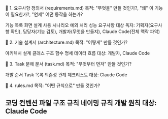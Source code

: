 📄 1. 요구사항 정의서 (requirements.md)
목적: "무엇을" 만들 것인가?, "왜" 이 기능이 필요한가?, "언제" 어떤 동작을 하는가?

기능 목록
화면 설계
사용 시나리오
예외 처리
성능 요구사항
대상 독자: 기획자(요구사항 확인), 담당자(기능 검토), 개발자(무엇을 만들지), Claude Code(전체 맥락 파악)

📄 2. 기술 설계서 (architecture.md)
목적: "어떻게" 만들 것인가?

아키텍처 설계
클래스 구조
함수 명세
데이터 흐름
대상: 개발자, Claude Code

📄 3. Task 분해 문서 (task.md)
목적: "무엇부터 먼저" 만들 것인가?

개발 순서
Task 목록
의존성 관계
체크리스트
대상: Claude Code

📄 4. rules.md
목적: "어떤 규칙으로" 만들 것인가?

코딩 컨벤션
파일 구조 규칙
네이밍 규칙
개발 원칙
대상: Claude Code
--------------------------------------------------------------------------------------------------------------------------------------
